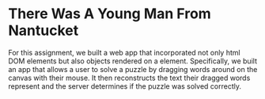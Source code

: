 # There Was A Young Man From Nantucket

For this assignment, we built a web app that incorporated not only html DOM elements but also objects rendered on a <canvas> element. Specifically, we built an app that allows a user to solve a puzzle by dragging words around on the canvas with their mouse. It then reconstructs the text their dragged words represent and the server determines if the puzzle was solved correctly.
